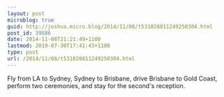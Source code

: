 ```yaml
---
layout: post
microblog: true
guid: http://joshua.micro.blog/2014/11/08/t531028811249250304.html
post_id: 39886
date: 2014-11-08T21:21:49+1100
lastmod: 2019-07-30T17:41:43+1100
type: post
url: /2014/11/08/t531028811249250304.html
---
```

Fly from LA to Sydney, Sydney to Brisbane, drive Brisbane to Gold Coast, perform two ceremonies, and stay for the second's reception.
